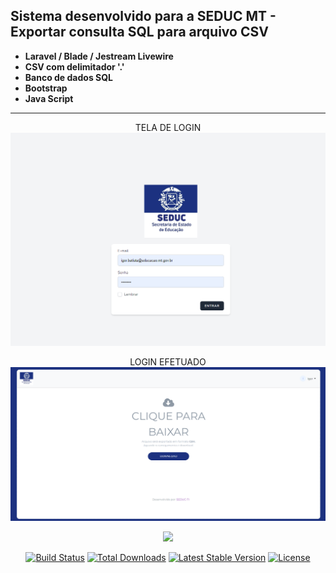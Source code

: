 ## Sistema desenvolvido para a SEDUC MT - Exportar consulta SQL para arquivo CSV
- **Laravel / Blade / Jestream Livewire**
- **CSV com delimitador '.'**
- **Banco de dados SQL**
- **Bootstrap**
- **Java Script**
<hr>

<p align="center"> TELA DE LOGIN <img src="https://github.com/igorarrudabatista/Imagens/blob/main/imagem_2022-05-26_095106764.png" />
<p align="center"> LOGIN EFETUADO <img src="https://github.com/igorarrudabatista/Imagens/blob/main/imagem_2022-05-26_111424582.png" />


<p align="center"><a href="https://laravel.com" target="_blank"><img src="https://raw.githubusercontent.com/laravel/art/master/logo-lockup/5%20SVG/2%20CMYK/1%20Full%20Color/laravel-logolockup-cmyk-red.svg" width="400"></a></p>

<p align="center">
<a href="https://travis-ci.org/laravel/framework"><img src="https://travis-ci.org/laravel/framework.svg" alt="Build Status"></a>
<a href="https://packagist.org/packages/laravel/framework"><img src="https://img.shields.io/packagist/dt/laravel/framework" alt="Total Downloads"></a>
<a href="https://packagist.org/packages/laravel/framework"><img src="https://img.shields.io/packagist/v/laravel/framework" alt="Latest Stable Version"></a>
<a href="https://packagist.org/packages/laravel/framework"><img src="https://img.shields.io/packagist/l/laravel/framework" alt="License"></a>
</p>
